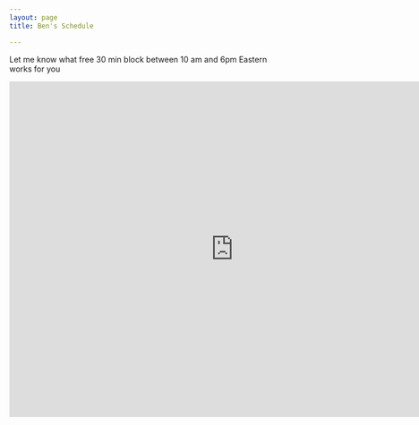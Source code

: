 ```yaml
---
layout: page
title: Ben's Schedule

---
```

<div class="span3">
	<p> Let me know what free 30 min block between 10 am and 6pm Eastern works for you </p>
<div id="upcoming"></div><!--/span-->
</div>
<div class="span9">
	<iframe src="https://www.google.com/calendar/embed?title=For%20your%20scheduling%20pleasure&amp;mode=WEEK&amp;height=600&amp;wkst=1&amp;bgcolor=%23FFFFFF&amp;src=kbfjjfm4dl3j1ntns2u358tuhg%40group.calendar.google.com&amp;color=%23113F47&amp;src=bzreinhardt%40gmail.com&amp;color=%23113F47&amp;src=h57al6dl6k677n37osar2l9qi4%40group.calendar.google.com&amp;color=%23113F47&amp;src=osvk6037pva91c7b9bjn1878tk%40group.calendar.google.com&amp;color=%23113F47&amp;src=a5q2j162ms4l75m868mie9fk4s%40group.calendar.google.com&amp;color=%23113F47&amp;src=5lelu1qnjcljf9ceb75mq98ca0%40group.calendar.google.com&amp;color=%23113F47&amp;src=97es47tafgrgbkhceb085odpkg%40group.calendar.google.com&amp;color=%23113F47&amp;src=7at3o9oea6r6p4nsmuuppnhr84%40group.calendar.google.com&amp;color=%23113F47&amp;src=8cmn32ko62e9njqi6qf9dntp5s%40group.calendar.google.com&amp;color=%23113F47&amp;ctz=America%2FNew_York" style=" border-width:0 " width="800" height="600" frameborder="0" scrolling="no"></iframe>
</div><!--/span-->